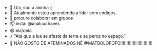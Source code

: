 - 👋 Ooi, sou a aninha :)
- 🌱 Atualmente estou aprendendo a lidar com códigos.
- 💞️ procuro colaborar em grupos
- 📫 insta: @analuuchaves
- 😄 ela/dela
- ⚡ "Até que a lua se afaste da terra e se perca no espaço."
- 🥰 NÃO GOSTO DE AFEMINADOS NÉ @MATBOLOFOFO!!!!!!!!!!!!!!!!!!!!!!!!!!
